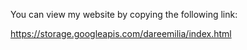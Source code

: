 You can view my website by copying the following link: 

https://storage.googleapis.com/dareemilia/index.html